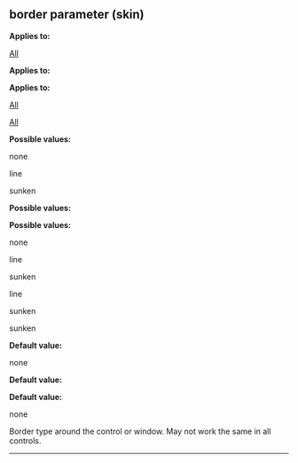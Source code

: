 

 border parameter (skin)
-------------------------




**Applies to:** 


[All](#/{skin}/control) 



**Applies to:** 

**Applies to:**

[All](#/{skin}/control) 

[All](#/{skin}/control)


**Possible values:** 


 none
 
 line
 
 sunken
 




**Possible values:** 

**Possible values:**

 none
 
 line
 
 sunken
 



 line
 
 sunken
 


 sunken



**Default value:** 


 none
 


**Default value:** 

**Default value:**

 none


 Border type around the control or window. May not work the same in all controls.





---


